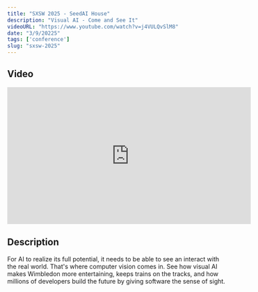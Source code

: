 ```yaml
---
title: "SXSW 2025 - SeedAI House"
description: "Visual AI - Come and See It"
videoURL: "https://www.youtube.com/watch?v=j4VULQvSlM8"
date: "3/9/20225"
tags: ['conference']
slug: "sxsw-2025"
---
```


## Video
<iframe width="560" height="315" src="https://www.youtube.com/embed/j4VULQvSlM8" frameborder="0" allow="accelerometer; autoplay; clipboard-write; encrypted-media; gyroscope; picture-in-picture" allowfullscreen></iframe>

## Description
For AI to realize its full potential, it needs to be able to see an interact with the real world. That's where computer vision comes in. See how visual AI makes Wimbledon more entertaining, keeps trains on the tracks, and how millions of developers build the future by giving software the sense of sight.
